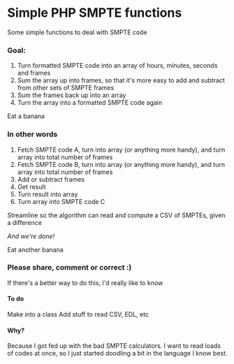 Simple PHP SMPTE functions
===================

Some simple functions to deal with SMPTE code

### Goal:

1. Turn formatted SMPTE code into an array of hours, minutes, seconds and frames
2. Sum the array up into frames, so that it's more easy to add and subtract from other sets of SMPTE frames
3. Sum the frames back up into an array
4. Turn the array into a formatted SMPTE code again

Eat a banana

### In other words
1. Fetch SMPTE code A, turn into array (or anything more handy), and turn array into total number of frames
2. Fetch SMPTE code B, turn into array (or anything more handy), and turn array into total number of frames
3. Add or subtract frames
4. Get result
5. Turn result into array
6. Turn array into SMPTE code C

Streamline so the algorithm can read and compute a CSV of SMPTEs, given a difference

_And we're done!_

Eat another banana

### Please share, comment or correct :)

If there's a better way to do this, I'd really like to know

#### To do
Make into a class
Add stuff to read CSV, EDL, etc

#### Why?
Because I got fed up with the bad SMPTE calculators. I want to read loads of codes at once, so I just started doodling a bit in the language I know best.
